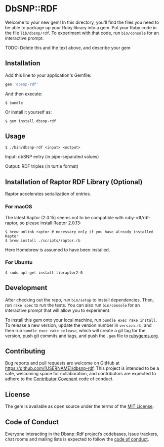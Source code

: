 # DbSNP::RDF

Welcome to your new gem! In this directory, you'll find the files you need to be able to package up your Ruby library into a gem. Put your Ruby code in the file `lib/dbsnp/rdf`. To experiment with that code, run `bin/console` for an interactive prompt.

TODO: Delete this and the text above, and describe your gem

## Installation

Add this line to your application's Gemfile:

```ruby
gem 'dbsnp-rdf'
```

And then execute:

    $ bundle

Or install it yourself as:

    $ gem install dbsnp-rdf

## Usage

    $ ./bin/dbsnp-rdf <input> <output>
    
Input: dbSNP entry (in pipe-separated values)

Output: RDF triples (in turtle format)

## Installation of Raptor RDF Library (Optional)

Raptor accelerates serialization of entries.

### For macOS

The latest Raptor (2.0.15) seems not to be compatible with ruby-rdf/rdf-raptor, so please install Raptor 2.0.13:

    $ brew unlink raptor # necessary only if you have already installed Raptor
    $ brew install ./scripts/raptor.rb

Here Homebrew is assumed to have been installed.

### For Ubuntu
    
    $ sudo apt-get install libraptor2-0

## Development

After checking out the repo, run `bin/setup` to install dependencies. Then, run `rake spec` to run the tests. You can also run `bin/console` for an interactive prompt that will allow you to experiment.

To install this gem onto your local machine, run `bundle exec rake install`. To release a new version, update the version number in `version.rb`, and then run `bundle exec rake release`, which will create a git tag for the version, push git commits and tags, and push the `.gem` file to [rubygems.org](https://rubygems.org).

## Contributing

Bug reports and pull requests are welcome on GitHub at https://github.com/[USERNAME]/dbsnp-rdf. This project is intended to be a safe, welcoming space for collaboration, and contributors are expected to adhere to the [Contributor Covenant](http://contributor-covenant.org) code of conduct.

## License

The gem is available as open source under the terms of the [MIT License](https://opensource.org/licenses/MIT).

## Code of Conduct

Everyone interacting in the Dbsnp::Rdf project’s codebases, issue trackers, chat rooms and mailing lists is expected to follow the [code of conduct](https://github.com/[USERNAME]/dbsnp-rdf/blob/master/CODE_OF_CONDUCT.md).

